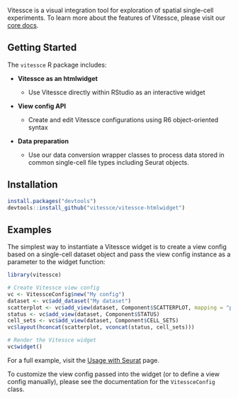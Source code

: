 Vitessce is a visual integration tool for exploration of spatial single-cell experiments. To learn more about the features of Vitessce, please visit our [core docs](http://vitessce.io).

## Getting Started

The ``vitessce`` R package includes:

* **Vitessce as an htmlwidget**

  * Use Vitessce directly within RStudio as an interactive widget

* **View config API**

  * Create and edit Vitessce configurations using R6 object-oriented syntax

* **Data preparation**

  * Use our data conversion wrapper classes to process data stored in common single-cell file types including Seurat objects.


## Installation

```r
install.packages("devtools")
devtools::install_github("vitessce/vitessce-htmlwidget")
```

## Examples

The simplest way to instantiate a Vitessce widget is to create a view config based on a single-cell dataset object and pass the view config instance as a parameter to the widget function:

```r
library(vitessce)

# Create Vitessce view config
vc <- VitessceConfig$new("My config")
dataset <- vc$add_dataset("My dataset")
scatterplot <- vc$add_view(dataset, Component$SCATTERPLOT, mapping = "pca")
status <- vc$add_view(dataset, Component$STATUS)
cell_sets <- vc$add_view(dataset, Component$CELL_SETS)
vc$layout(hconcat(scatterplot, vconcat(status, cell_sets)))

# Render the Vitessce widget
vc$widget()
```

For a full example, visit the [Usage with Seurat](articles/seurat.html) page.

To customize the view config passed into the widget (or to define a view config manually), please see the documentation for the `VitessceConfig` class.
